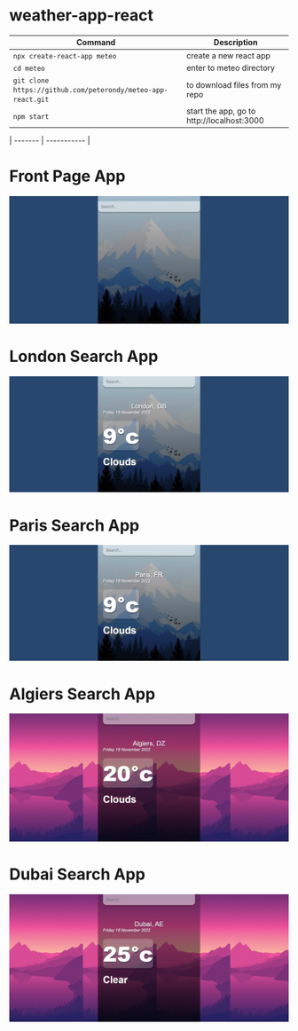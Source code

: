 # weather-app-react

| Command | Description |
| ------- | ----------- |
| `npx create-react-app meteo` | create a new react app |
| `cd meteo`                    | enter to meteo directory |
| `git clone https://github.com/peterondy/meteo-app-react.git`  | to download files from my repo |
| `npm start`                   | start the app, go to http://localhost:3000 |

| ------- | ----------- |

# Front Page App
![This is an image](/src/assets/front-page.png)

# London Search App
![This is an image](/src/assets/london.png)

# Paris Search App
![This is an image](/src/assets/paris.png)

# Algiers Search App
![This is an image](/src/assets/algiers.png)

# Dubai Search App
![This is an image](/src/assets/dubai.png)
